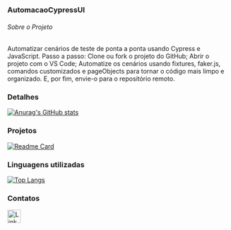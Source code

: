 ### AutomacaoCypressUI

###### Sobre o Projeto
Automatizar cenários de teste de ponta a ponta usando Cypress e JavaScript.
Passo a passo: Clone ou fork o projeto do GitHub;
Abrir o projeto com o VS Code;
Automatize os cenários usando fixtures, faker.js, comandos customizados e pageObjects para tornar o código mais limpo e organizado.
E, por fim, envie-o para o repositório remoto.

### Detalhes

[![Anurag's GitHub stats](https://github-readme-stats.vercel.app/api?username=droxo63&show_icons=true&theme=dark)](https://github.com/anuraghazra/github-readme-stats)

### Projetos

[![Readme Card](https://github-readme-stats.vercel.app/api/pin/?username=droxo63&repo=AutomacaoCypressUI.github.io&theme=dark)](https://github.com/anuraghazra/github-readme-stats)


### Linguagens utilizadas

[![Top Langs](https://github-readme-stats.vercel.app/api/top-langs/?username=droxo63&layout=compact)](https://github.com/anuraghazra/github-readme-stats)

### Contatos

[<img src='https://img.shields.io/badge/LinkedIn-0077B5?style=for-the-badge&logo=linkedin&logoColor=white' alt='Linkedin' height='30'>](www.linkedin.com/in/dirpereira)
